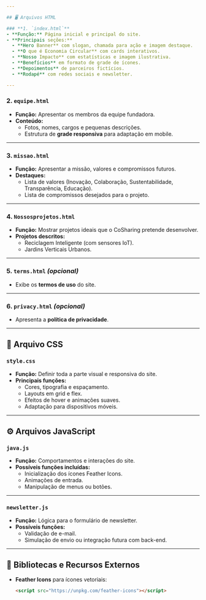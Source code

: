 ```yaml
---

## 🖥 Arquivos HTML

### **1. `index.html`**
- **Função:** Página inicial e principal do site.
- **Principais seções:**
  - **Hero Banner** com slogan, chamada para ação e imagem destaque.
  - **O que é Economia Circular** com cards interativos.
  - **Nosso Impacto** com estatísticas e imagem ilustrativa.
  - **Benefícios** em formato de grade de ícones.
  - **Depoimentos** de parceiros fictícios.
  - **Rodapé** com redes sociais e newsletter.

---
```


### **2. `equipe.html`**
- **Função:** Apresentar os membros da equipe fundadora.
- **Conteúdo:**
  - Fotos, nomes, cargos e pequenas descrições.
  - Estrutura de **grade responsiva** para adaptação em mobile.

---

### **3. `missao.html`**
- **Função:** Apresentar a missão, valores e compromissos futuros.
- **Destaques:**
  - Lista de valores (Inovação, Colaboração, Sustentabilidade, Transparência, Educação).
  - Lista de compromissos desejados para o projeto.

---

### **4. `Nossosprojetos.html`**
- **Função:** Mostrar projetos ideais que o CoSharing pretende desenvolver.
- **Projetos descritos:**
  - Reciclagem Inteligente (com sensores IoT).
  - Jardins Verticais Urbanos.

---

### **5. `terms.html`** *(opcional)*
- Exibe os **termos de uso** do site.

---

### **6. `privacy.html`** *(opcional)*
- Apresenta a **política de privacidade**.

---

## 🎨 Arquivo CSS

### **`style.css`**
- **Função:** Definir toda a parte visual e responsiva do site.
- **Principais funções:**
  - Cores, tipografia e espaçamento.
  - Layouts em grid e flex.
  - Efeitos de hover e animações suaves.
  - Adaptação para dispositivos móveis.

---

## ⚙ Arquivos JavaScript

### **`java.js`**
- **Função:** Comportamentos e interações do site.
- **Possíveis funções incluídas:**
  - Inicialização dos ícones Feather Icons.
  - Animações de entrada.
  - Manipulação de menus ou botões.

---

### **`newsletter.js`**
- **Função:** Lógica para o formulário de newsletter.
- **Possíveis funções:**
  - Validação de e-mail.
  - Simulação de envio ou integração futura com back-end.

---

## 🔗 Bibliotecas e Recursos Externos
- **Feather Icons** para ícones vetoriais:
  ```html
  <script src="https://unpkg.com/feather-icons"></script>
